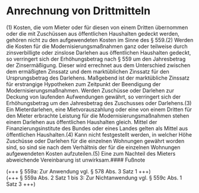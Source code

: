 # Anrechnung von Drittmitteln

(1) Kosten, die vom Mieter oder für diesen von einem Dritten übernommen oder die mit Zuschüssen aus öffentlichen Haushalten gedeckt werden, gehören nicht zu den aufgewendeten Kosten im Sinne des § 559.(2) Werden die Kosten für die Modernisierungsmaßnahmen ganz oder teilweise durch zinsverbilligte oder zinslose Darlehen aus öffentlichen Haushalten gedeckt, so verringert sich der Erhöhungsbetrag nach § 559 um den Jahresbetrag der Zinsermäßigung. Dieser wird errechnet aus dem Unterschied zwischen dem ermäßigten Zinssatz und dem marktüblichen Zinssatz für den Ursprungsbetrag des Darlehens. Maßgebend ist der marktübliche Zinssatz für erstrangige Hypotheken zum Zeitpunkt der Beendigung der Modernisierungsmaßnahmen. Werden Zuschüsse oder Darlehen zur Deckung von laufenden Aufwendungen gewährt, so verringert sich der Erhöhungsbetrag um den Jahresbetrag des Zuschusses oder Darlehens.(3) Ein Mieterdarlehen, eine Mietvorauszahlung oder eine von einem Dritten für den Mieter erbrachte Leistung für die Modernisierungsmaßnahmen stehen einem Darlehen aus öffentlichen Haushalten gleich. Mittel der Finanzierungsinstitute des Bundes oder eines Landes gelten als Mittel aus öffentlichen Haushalten.(4) Kann nicht festgestellt werden, in welcher Höhe Zuschüsse oder Darlehen für die einzelnen Wohnungen gewährt worden sind, so sind sie nach dem Verhältnis der für die einzelnen Wohnungen aufgewendeten Kosten aufzuteilen.(5) Eine zum Nachteil des Mieters abweichende Vereinbarung ist unwirksam.#### Fußnote

(+++ § 559a: Zur Anwendung vgl. § 578 Abs. 3 Satz 1 +++)   
(+++ § 559a Abs. 2 Satz 1 bis 3: Zur Nichtanwendung vgl. § 559c Abs. 1 Satz 3 +++) 

